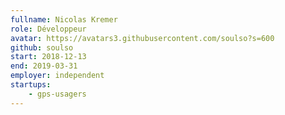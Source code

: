 ```yaml
---
fullname: Nicolas Kremer
role: Développeur
avatar: https://avatars3.githubusercontent.com/soulso?s=600
github: soulso
start: 2018-12-13
end: 2019-03-31
employer: independent
startups:
    - gps-usagers
---
```

